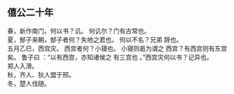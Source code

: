 ## 僖公二十年
春，新作南门。何以书？讥。 何讥尔？门有古常也。  
夏，郜子来朝，郜子者何？失地之君也。 何以不名？兄弟
辞也。  
五月乙巳，西宫灾。 西宫者何？小寝也。 小寝则曷为谓之
西宫？有西宫则有东宫矣。 鲁子曰 ：“以有西宫，亦知诸侯之
有三宫也 。”西宫灾何以书？记异也。  
郑人入滑。  
秋，齐人、狄人盟于邢。  
冬，楚人伐随。  

